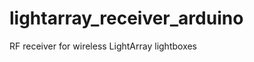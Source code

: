 lightarray_receiver_arduino
===========================

RF receiver for wireless LightArray lightboxes
